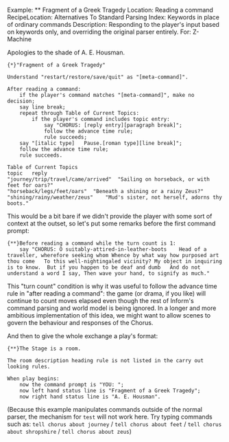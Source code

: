 Example: ** Fragment of a Greek Tragedy
Location: Reading a command
RecipeLocation: Alternatives To Standard Parsing
Index: Keywords in place of ordinary commands
Description: Responding to the player's input based on keywords only, and overriding the original parser entirely.
For: Z-Machine

  
Apologies to the shade of A. E. Housman.

  

``` inform7
{*}"Fragment of a Greek Tragedy"

Understand "restart/restore/save/quit" as "[meta-command]".

After reading a command:
	if the player's command matches "[meta-command]", make no decision;
	say line break;
	repeat through Table of Current Topics:
		if the player's command includes topic entry:
			say "CHORUS: [reply entry][paragraph break]";
			follow the advance time rule;
			rule succeeds;
	say "[italic type]   Pause.[roman type][line break]";
	follow the advance time rule;
	rule succeeds.

Table of Current Topics
topic	reply
"journey/trip/travel/came/arrived"	"Sailing on horseback, or with feet for oars?"
"horseback/legs/feet/oars"	"Beneath a shining or a rainy Zeus?"
"shining/rainy/weather/zeus"	"Mud's sister, not herself, adorns thy boots."
```

  
This would be a bit bare if we didn't provide the player with some sort of context at the outset, so let's put some remarks before the first command prompt:

  

``` inform7
{**}Before reading a command while the turn count is 1:
	say "CHORUS: O suitably-attired-in-leather-boots	Head of a traveller, wherefore seeking whom	Whence by what way how purposed art thou come	To this well-nightingaled vicinity?	My object in inquiring is to know.	But if you happen to be deaf and dumb	And do not understand a word I say,	Then wave your hand, to signify as much."
```

  
This "turn count" condition is why it was useful to follow the advance time rule in "after reading a command": the game (or drama, if you like) will continue to count moves elapsed even though the rest of Inform's command parsing and world model is being ignored. In a longer and more ambitious implementation of this idea, we might want to allow scenes to govern the behaviour and responses of the Chorus.

  
And then to give the whole exchange a play's format:

  

``` inform7
{**}The Stage is a room.

The room description heading rule is not listed in the carry out looking rules.

When play begins:
	now the command prompt is "YOU: ";
	now left hand status line is "Fragment of a Greek Tragedy";
	now right hand status line is "A. E. Housman".
```

  
(Because this example manipulates commands outside of the normal parser, the mechanism for ``test`` will not work here. Try typing commands such as: ``tell chorus about journey`` / ``tell chorus about feet`` / ``tell chorus about shropshire`` / ``tell chorus about zeus``)

